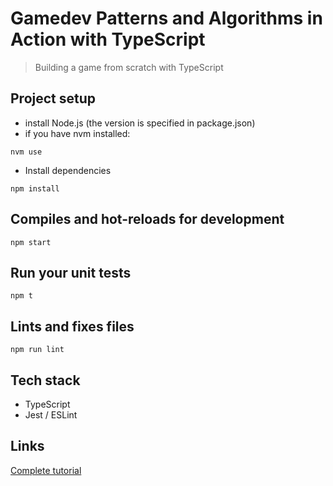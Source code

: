 # Gamedev Patterns and Algorithms in Action with TypeScript
> Building a game from scratch with TypeScript

## Project setup
- install Node.js (the version is specified in package.json)
- if you have nvm installed: 
```
nvm use
```
- Install dependencies
```
npm install
```

## Compiles and hot-reloads for development
```
npm start
```

## Run your unit tests
```
npm t
```
## Lints and fixes files
```
npm run lint
```

## Tech stack
- TypeScript 
- Jest / ESLint

## Links
[Complete tutorial](https://medium.com/@gregsolo/gamedev-patterns-and-algorithms-in-action-with-typescript-d29b913858e)

